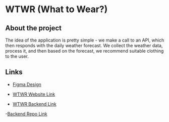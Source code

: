 # WTWR (What to Wear?)

## About the project

The idea of the application is pretty simple - we make a call to an API, which then responds with the daily weather forecast. We collect the weather data, process it, and then based on the forecast, we recommend suitable clothing to the user.

## Links

- [Figma Design](https://www.figma.com/file/DTojSwldenF9UPKQZd6RRb/Sprint-10%3A-WTWR)
- [WTWR Website Link](https://plouis53.github.io/se_project_react/)

- [WTWR Backend Link](http://localhost:3001)

-[Backend Repo Link](https://github.com/Plouis53/se_project_express.git) 
